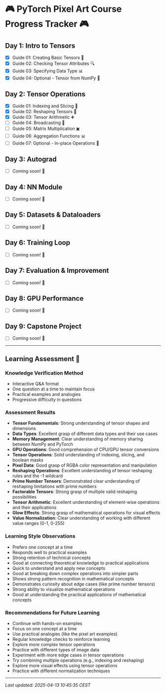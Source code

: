 # 🎮 PyTorch Pixel Art Course Progress Tracker 🎮

## Day 1: Intro to Tensors

- [x] Guide 01: Creating Basic Tensors 🎨
- [x] Guide 02: Checking Tensor Attributes 🔍
- [x] Guide 03: Specifying Data Type 📊
- [x] Guide 04: Optional - Tensor from NumPy 🔄

## Day 2: Tensor Operations

- [x] Guide 01: Indexing and Slicing 🎯
- [x] Guide 02: Reshaping Tensors 🔄
- [x] Guide 03: Tensor Arithmetic ➕
- [ ] Guide 04: Broadcasting 📡
- [ ] Guide 05: Matrix Multiplication ✖️
- [ ] Guide 06: Aggregation Functions 📊
- [ ] Guide 07: Optional - In-place Operations 🔄

## Day 3: Autograd

- [ ] Coming soon! 🚀

## Day 4: NN Module

- [ ] Coming soon! 🚀

## Day 5: Datasets & Dataloaders

- [ ] Coming soon! 🚀

## Day 6: Training Loop

- [ ] Coming soon! 🚀

## Day 7: Evaluation & Improvement

- [ ] Coming soon! 🚀

## Day 8: GPU Performance

- [ ] Coming soon! 🚀

## Day 9: Capstone Project

- [ ] Coming soon! 🚀

---

## Learning Assessment 🧠

### Knowledge Verification Method

- Interactive Q&A format
- One question at a time to maintain focus
- Practical examples and analogies
- Progressive difficulty in questions

### Assessment Results

- **Tensor Fundamentals**: Strong understanding of tensor shapes and dimensions
- **Data Types**: Excellent grasp of different data types and their use cases
- **Memory Management**: Clear understanding of memory sharing between NumPy and PyTorch
- **GPU Operations**: Good comprehension of CPU/GPU tensor conversions
- **Tensor Operations**: Solid understanding of indexing, slicing, and boolean masks
- **Pixel Data**: Good grasp of RGBA color representation and manipulation
- **Reshaping Operations**: Excellent understanding of tensor reshaping rules and the -1 wildcard
- **Prime Number Tensors**: Demonstrated clear understanding of reshaping limitations with prime numbers
- **Factorable Tensors**: Strong grasp of multiple valid reshaping possibilities
- **Tensor Arithmetic**: Excellent understanding of element-wise operations and their applications
- **Glow Effects**: Strong grasp of mathematical operations for visual effects
- **Value Normalization**: Clear understanding of working with different value ranges (0-1, 0-255)

### Learning Style Observations

- Prefers one concept at a time
- Responds well to practical examples
- Strong retention of technical concepts
- Good at connecting theoretical knowledge to practical applications
- Quick to understand and apply new concepts
- Good at breaking down complex operations into simpler parts
- Shows strong pattern recognition in mathematical concepts
- Demonstrates curiosity about edge cases (like prime number tensors)
- Strong ability to visualize mathematical operations
- Good at understanding the practical applications of mathematical concepts

### Recommendations for Future Learning

- Continue with hands-on examples
- Focus on one concept at a time
- Use practical analogies (like the pixel art examples)
- Regular knowledge checks to reinforce learning
- Explore more complex tensor operations
- Practice with different types of image data
- Experiment with more edge cases in tensor operations
- Try combining multiple operations (e.g., indexing and reshaping)
- Explore more visual effects using tensor operations
- Practice with different normalization techniques

---

_Last updated: 2025-04-13 10:45:35 CEST_

